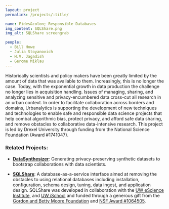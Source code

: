 ```yaml
---
layout: project
permalink: /projects/:title/

name: Fides&colon; Responsible Databases
img_content: SQLShare.png
img_alt: SQLShare screengrab

people:
  - Bill Howe
  - Julia Stoyanovich
  - H.V. Jagadish
  - Gerome Miklau
---
```


Historically scientists and policy makers have been greatly limited by the amount of data that was available to them. Increasingly, this is no longer the case. Today, with the exponential growth in data production the challenge no longer lies in acquisition handling.  Issues of managing, sharing, and analyzing sensitive and privacy-encumbered data cross-cut all research in an urban context.    In order to facilitate collaboration across borders and domains, Urbanalytics is supporting the development of new techniques and technologies to enable safe and responsible data science projects that help combat algorithmic bias, protect privacy, and afford safe data sharing, and remove obstacles to collaborative data-intensive research.   This project is led by Drexel University through funding from the National Science Foundation (Award #1741047).

### Related Projects:

* **[DataSynthesizer](https://github.com/DataResponsibly/DataSynthesizer)**: Generating privacy-preserving synthetic datasets to bootstrap collaborations with data scientists. 

* **[SQLShare](https://sqlshare.uw.edu/)**:  A database-as-a-service interface aimed at removing the obstacles to using relational databases including installation, configuration, schema design, tuning, data ingest, and application design.  SQLShare was developed in collaboration with the [UW eScience Institute](http://escience.washington.edu/), and [UW iSchool](https://ischool.uw.edu/) and funded through a generous gift from the [Gordon and Betty Moore Foundation](https://www.moore.org/) and [NSF Award #1064505](https://nsf.gov/awardsearch/showAward?AWD_ID=1064505).
